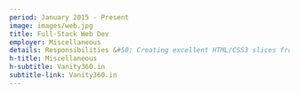 ```yaml
---
period: January 2015 - Present
image: images/web.jpg
title: Full-Stack Web Dev
employer: Miscellaneous
details: Responsibilities &#58; Creating excellent HTML/CSS3 slices from PSD files, Working with existing web code including PHP JavaScript etc. Responsive development. Few other Projeccts I did were with WordPress, basic PHP Scripting, Bootstrap etc..
h-title: Miscellaneous
h-subtitle: Vanity360.in
subtitle-link: Vanity360.in
---
```

